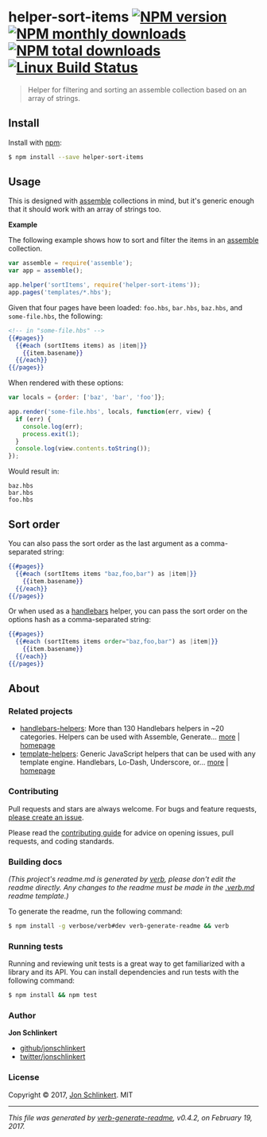 # helper-sort-items [![NPM version](https://img.shields.io/npm/v/helper-sort-items.svg?style=flat)](https://www.npmjs.com/package/helper-sort-items) [![NPM monthly downloads](https://img.shields.io/npm/dm/helper-sort-items.svg?style=flat)](https://npmjs.org/package/helper-sort-items)  [![NPM total downloads](https://img.shields.io/npm/dt/helper-sort-items.svg?style=flat)](https://npmjs.org/package/helper-sort-items) [![Linux Build Status](https://img.shields.io/travis/helpers/helper-sort-items.svg?style=flat&label=Travis)](https://travis-ci.org/helpers/helper-sort-items)

> Helper for filtering and sorting an assemble collection based on an array of strings.

## Install

Install with [npm](https://www.npmjs.com/):

```sh
$ npm install --save helper-sort-items
```

## Usage

This is designed with [assemble](https://github.com/assemble/assemble) collections in mind, but it's generic enough that it should work with an array of strings too.

**Example**

The following example shows how to sort and filter the items in an [assemble](https://github.com/assemble/assemble) collection.

```js
var assemble = require('assemble');
var app = assemble();

app.helper('sortItems', require('helper-sort-items'));
app.pages('templates/*.hbs');
```

Given that four pages have been loaded: `foo.hbs`, `bar.hbs`, `baz.hbs`, and `some-file.hbs`, the following:

```handlebars
<!-- in "some-file.hbs" -->
{{#pages}}
  {{#each (sortItems items) as |item|}}
    {{item.basename}}
  {{/each}}
{{/pages}}
```

When rendered with these options:

```js
var locals = {order: ['baz', 'bar', 'foo']};

app.render('some-file.hbs', locals, function(err, view) {
  if (err) {
    console.log(err);
    process.exit(1);
  }
  console.log(view.contents.toString());
});
```

Would result in:

```
baz.hbs
bar.hbs
foo.hbs
```

## Sort order

You can also pass the sort order as the last argument as a comma-separated string:

```handlebars
{{#pages}}
  {{#each (sortItems items "baz,foo,bar") as |item|}}
    {{item.basename}}
  {{/each}}
{{/pages}}
```

Or when used as a [handlebars](http://www.handlebarsjs.com/) helper, you can pass the sort order on the options hash as a comma-separated string:

```handlebars
{{#pages}}
  {{#each (sortItems items order="baz,foo,bar") as |item|}}
    {{item.basename}}
  {{/each}}
{{/pages}}
```

## About

### Related projects

* [handlebars-helpers](https://www.npmjs.com/package/handlebars-helpers): More than 130 Handlebars helpers in ~20 categories. Helpers can be used with Assemble, Generate… [more](https://github.com/assemble/handlebars-helpers) | [homepage](https://github.com/assemble/handlebars-helpers "More than 130 Handlebars helpers in ~20 categories. Helpers can be used with Assemble, Generate, Verb, Ghost, gulp-handlebars, grunt-handlebars, consolidate, or any node.js/Handlebars project.")
* [template-helpers](https://www.npmjs.com/package/template-helpers): Generic JavaScript helpers that can be used with any template engine. Handlebars, Lo-Dash, Underscore, or… [more](https://github.com/jonschlinkert/template-helpers) | [homepage](https://github.com/jonschlinkert/template-helpers "Generic JavaScript helpers that can be used with any template engine. Handlebars, Lo-Dash, Underscore, or any engine that supports helper functions.")

### Contributing

Pull requests and stars are always welcome. For bugs and feature requests, [please create an issue](../../issues/new).

Please read the [contributing guide](.github/contributing.md) for advice on opening issues, pull requests, and coding standards.

### Building docs

_(This project's readme.md is generated by [verb](https://github.com/verbose/verb-generate-readme), please don't edit the readme directly. Any changes to the readme must be made in the [.verb.md](.verb.md) readme template.)_

To generate the readme, run the following command:

```sh
$ npm install -g verbose/verb#dev verb-generate-readme && verb
```

### Running tests

Running and reviewing unit tests is a great way to get familiarized with a library and its API. You can install dependencies and run tests with the following command:

```sh
$ npm install && npm test
```

### Author

**Jon Schlinkert**

* [github/jonschlinkert](https://github.com/jonschlinkert)
* [twitter/jonschlinkert](https://twitter.com/jonschlinkert)

### License

Copyright © 2017, [Jon Schlinkert](https://github.com/jonschlinkert).
MIT

***

_This file was generated by [verb-generate-readme](https://github.com/verbose/verb-generate-readme), v0.4.2, on February 19, 2017._